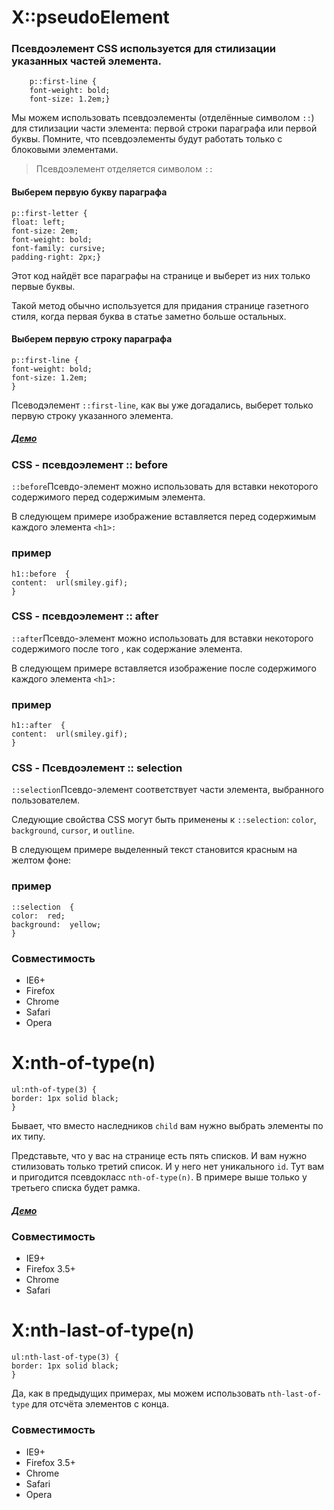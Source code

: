 ﻿# X::pseudoElement
### Псевдоэлемент CSS используется для стилизации указанных частей элемента.

	    p::first-line {
	    font-weight: bold;
	    font-size: 1.2em;}
Мы можем использовать псевдоэлементы (отделённые символом  `::`) для стилизации части элемента: первой строки параграфа или первой буквы. Помните, что псевдоэлементы будут работать только с блоковыми элементами.

> Псевдоэлемент отделяется символом  `::`

#### Выберем первую букву параграфа

    p::first-letter {
    float: left;
    font-size: 2em;
    font-weight: bold;
    font-family: cursive;
    padding-right: 2px;}
Этот код найдёт все параграфы на странице и выберет из них только первые буквы.

Такой метод обычно используется для придания странице газетного стиля, когда первая буква в статье заметно больше остальных.
#### Выберем первую строку параграфа

    p::first-line {
    font-weight: bold;
    font-size: 1.2em;
    }
Псеводэлемент  `::first-line`, как вы уже догадались, выберет только первую строку указанного элемента.



##### [Демо](https://cdn.tutsplus.com/net/uploads/legacy/840_cssSelectors/selectors/pseudoElements.html)

### CSS - псевдоэлемент :: before

`::before`Псевдо-элемент можно использовать для вставки некоторого содержимого перед содержимым элемента.

В следующем примере изображение вставляется перед содержимым каждого элемента `<h1>:`

### пример

    h1::before  {  
    content:  url(smiley.gif);  
    }

### CSS - псевдоэлемент :: after

`::after`Псевдо-элемент можно использовать для вставки некоторого содержимого после того , как содержание элемента.

В следующем примере вставляется изображение после содержимого каждого элемента `<h1>:`

### пример

    h1::after  {  
    content:  url(smiley.gif);  
    }

### CSS - Псевдоэлемент :: selection

`::selection`Псевдо-элемент соответствует части элемента, выбранного пользователем.

Следующие свойства CSS могут быть применены к `::selection`: `color`, `background`, `cursor`, и `outline`.

В следующем примере выделенный текст становится красным на желтом фоне:

### пример

    ::selection  {  
    color:  red;  
    background:  yellow;  
    }

### Совместимость

-   IE6+
-   Firefox
-   Chrome
-   Safari
-   Opera

# X:nth-of-type(n)

    ul:nth-of-type(3) {
    border: 1px solid black;
    }

Бывает, что вместо наследников  `child`  вам нужно выбрать элементы по их типу.

Представьте, что у вас на странице есть пять списков. И вам нужно стилизовать только третий список. И у него нет уникального  `id`. Тут вам и пригодится псевдокласс  `nth-of-type(n)`. В примере выше только у третьего списка будет рамка.

##### [Демо](https://cdn.tutsplus.com/net/uploads/legacy/840_cssSelectors/selectors/nthOfType.html)

### Совместимость

-   IE9+
-   Firefox 3.5+
-   Chrome
-   Safari

# X:nth-last-of-type(n)

    ul:nth-last-of-type(3) {
    border: 1px solid black;
    }
Да, как в предыдущих примерах, мы можем использовать  `nth-last-of-type`  для отсчёта элементов с конца.

### Совместимость

-   IE9+
-   Firefox 3.5+
-   Chrome
-   Safari
-   Opera

